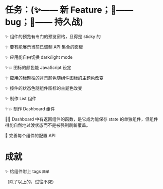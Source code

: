 # 任务：(✨—— 新 Feature；🐞—— bug；🎈—— 持久战)

✨ 组件的预览有专门的预览窗格，且得是 sticky 的

✨ 要有能展示当前已调制 API 集合的面板

✨ 应用能自由切换 dark/light mode

✨💥 图标的颜色能 JavaScript 设定

✨ 应用的标题栏的背景颜色随组件图标的主题色改变

✨ 控件的状态色随组件图标的主题色改变

✨ 制作 List 组件

✨💥 制作 Dashboard 组件

🐞💥 Dashboard 中有返回组件的函数，是它成为能保存 state 的单独组件，但组件得能自然地过渡状态而不是被强制刷新覆盖。

🎈 完善每个组件的配置 API

# 成就

✨ 给组件附上 tags `简单`

（除了以上的，过往不究）
